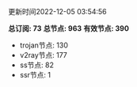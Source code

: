 更新时间2022-12-05 03:54:56

**总订阅: 73**
**总节点: 963**
**有效节点: 390**
- trojan节点: 130
- v2ray节点: 177
- ss节点: 82
- ssr节点: 1
